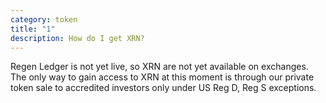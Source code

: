 ```yaml
---
category: token
title: "1"
description: How do I get XRN?
---
```

Regen Ledger is not yet live, so XRN are not yet available on exchanges. The only way to gain access to XRN at this moment is through our private token sale to accredited investors only under US Reg D, Reg S exceptions.